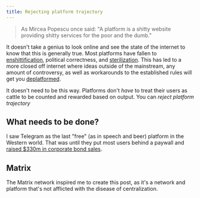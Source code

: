```yaml
---
title: Rejecting platform trajectory
---
```

> As Mircea Popescu once said: "A platform is a shitty website providing shitty services for the poor and the dumb."

It doesn't take a genius to look online and see the state of the internet to know that this is generally true. Most platforms have fallen to [enshittification](https://en.m.wikipedia.org/wiki/Enshittification "enshittification"), political correctness, and [sterilization](https://www.reddit.com/r/OutOfTheLoop/comments/1bk81at/comment/kvx1jzw "sterilization"). This has led to a more closed off internet where ideas outside of the mainstream, any amount of controversy, as well as workarounds to the established rules will get you [deplatformed](https://discord.com/safety/off-platform-behaviors-policy-explainer "deplatformed").

It doesn't need to be this way. Platforms don't _have_ to treat their users as cattle to be counted and rewarded based on output. You can _reject platform trajectory_

## What needs to be done?

I saw Telegram as the last "free" (as in speech and beer) platform in the Western world. That was until they put most users behind a paywall and [raised $330m in corporate bond sales](https://www.channelnewsasia.com/business/telegram-secures-330-million-bond-sales-4204066 "raised $330m in corporate bond sales").

## Matrix
The Matrix network inspired me to create this post, as it's a network and platform that's not afflicted with the disease of centralization.